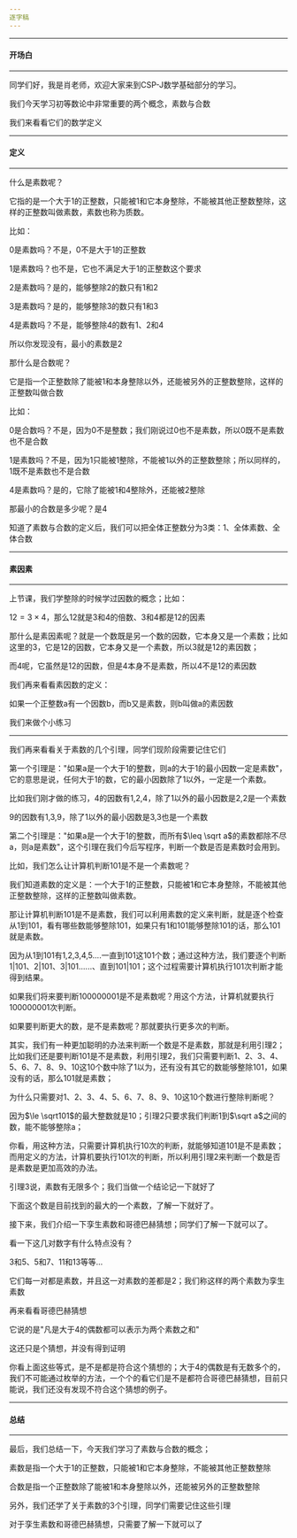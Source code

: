 ```yaml
---
逐字稿
---
```


---

#### 开场白

---

同学们好，我是肖老师，欢迎大家来到CSP-J数学基础部分的学习。

我们今天学习初等数论中非常重要的两个概念，素数与合数

我们来看看它们的数学定义

---

#### 定义

---

什么是素数呢？

它指的是一个大于1的正整数，只能被1和它本身整除，不能被其他正整数整除，这样的正整数叫做素数，素数也称为质数。

比如：

0是素数吗？不是，0不是大于1的正整数

1是素数吗？也不是，它也不满足大于1的正整数这个要求

2是素数吗？是的，能够整除2的数只有1和2

3是素数吗？是的，能够整除3的数只有1和3

4是素数吗？不是，能够整除4的数有1、2和4

所以你发现没有，最小的素数是2



那什么是合数呢？

它是指一个正整数除了能被1和本身整除以外，还能被另外的正整数整除，这样的正整数叫做合数

比如：

0是合数吗？不是，因为0不是整数；我们刚说过0也不是素数，所以0既不是素数也不是合数

1是素数吗？不是，因为1只能被1整除，不能被1以外的正整数整除；所以同样的，1既不是素数也不是合数

4是素数吗？是的，它除了能被1和4整除外，还能被2整除

那最小的合数是多少呢？是4

知道了素数与合数的定义后，我们可以把全体正整数分为3类：1、全体素数、全体合数

---

#### 素因素

---

上节课，我们学整除的时候学过因数的概念；比如：

$12=3\times 4$，那么$12$就是$3$和$4$的倍数、$3$和$4$都是$12$的因素

那什么是素因素呢？就是一个数既是另一个数的因数，它本身又是一个素数；比如这里的3，它是12的因数，它本身又是一个素数，所以3就是12的素因数；

而4呢，它虽然是12的因数，但是4本身不是素数，所以4不是12的素因数

我们再来看看素因数的定义：

如果一个正整数a有一个因数b，而b又是素数，则b叫做a的素因数

我们来做个小练习

---

我们再来看看关于素数的几个引理，同学们现阶段需要记住它们

第一个引理是："如果a是一个大于1的整数，则a的大于1的最小因数一定是素数"，它的意思是说，任何大于1的数，它的最小因数除了1以外，一定是一个素数。

比如我们刚才做的练习，4的因数有1,2,4，除了1以外的最小因数是2,2是一个素数

9的因数有1,3,9，除了1以外的最小因数是3,3也是一个素数



第二个引理是："如果a是一个大于1的整数，而所有$\leq \sqrt a$的素数都除不尽a，则a是素数"，这个引理在我们今后写程序，判断一个数是否是素数时会用到。

比如，我们怎么让计算机判断101是不是一个素数呢？

我们知道素数的定义是：一个大于1的正整数，只能被1和它本身整除，不能被其他正整数整除，这样的正整数叫做素数。

那让计算机判断101是不是素数，我们可以利用素数的定义来判断，就是逐个检查从1到101，看有哪些数能够整除101，如果只有1和101能够整除101的话，那么101就是素数。

因为从1到101有1,2,3,4,5....一直到101这101个数；通过这种方法，我们要逐个判断1|101、2|101、3|101......、直到101|101；这个过程需要计算机执行101次判断才能得到结果。

如果我们将来要判断100000001是不是素数呢？用这个方法，计算机就要执行100000001次判断。

如果要判断更大的数，是不是素数呢？那就要执行更多次的判断。

其实，我们有一种更加聪明的办法来判断一个数是不是素数，那就是利用引理2；比如我们还是要判断101是不是素数，利用引理2，我们只需要判断1、2、3、4、5、6、7、8、9、10这10个数中除了1以为，还有没有其它的数能够整除101，如果没有的话，那么101就是素数；

为什么只需要对1、2、3、4、5、6、7、8、9、10这10个数进行整除判断呢？

因为$\le \sqrt101$的最大整数就是10；引理2只要求我们判断1到$\sqrt a$之间的数，能不能够整除a；

你看，用这种方法，只需要计算机执行10次的判断，就能够知道101是不是素数；而用定义的方法，计算机要执行101次的判断，所以利用引理2来判断一个数是否是素数是更加高效的办法。



引理3说，素数有无限多个；我们当做一个结论记一下就好了



下面这个数是目前找到的最大的一个素数，了解一下就好了。



接下来，我们介绍一下孪生素数和哥德巴赫猜想；同学们了解一下就可以了。

看一下这几对数字有什么特点没有？

3和5、5和7、11和13等等...

它们每一对都是素数，并且这一对素数的差都是2；我们称这样的两个素数为孪生素数



再来看看哥德巴赫猜想

它说的是"凡是大于4的偶数都可以表示为两个素数之和"

这还只是个猜想，并没有得到证明

你看上面这些等式，是不是都是符合这个猜想的；大于4的偶数是有无数多个的，我们不可能通过枚举的方法，一个个的看它们是不是都符合哥德巴赫猜想，目前只能说，我们还没有发现不符合这个猜想的例子。

---

#### 总结

---

最后，我们总结一下，今天我们学习了素数与合数的概念；

素数是指一个大于1的正整数，只能被1和它本身整除，不能被其他正整数整除

合数是指一个正整数除了能被1和本身整除以外，还能被另外的正整数整除

另外，我们还学了关于素数的3个引理，同学们需要记住这些引理

对于孪生素数和哥德巴赫猜想，只需要了解一下就可以了